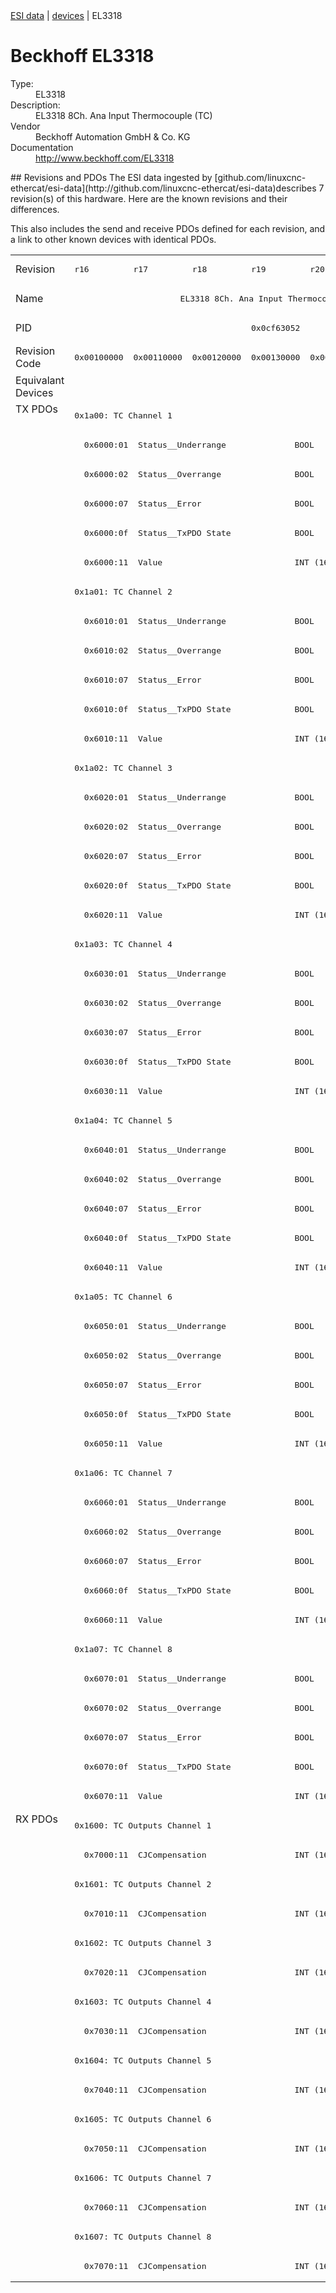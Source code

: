 <div class="nav"><a href="/esi-data">ESI data</a> | <a href="/esi-data/devices">devices</a> | EL3318</div>

#  Beckhoff EL3318

<dl>
  <dt>Type:</dt><dd>EL3318</dd>
  <dt>Description:</dt><dd>EL3318 8Ch. Ana Input Thermocouple (TC)</dd>
  <dt>Vendor</dt><dd>Beckhoff Automation GmbH & Co. KG</dd>
  <dt>Documentation</dt><dd><a href="http://www.beckhoff.com/EL3318">http://www.beckhoff.com/EL3318</a></dd>
</dl>
## Revisions and PDOs
The ESI data ingested by [github.com/linuxcnc-ethercat/esi-data](http://github.com/linuxcnc-ethercat/esi-data)describes 7 revision(s) of this hardware.  Here are the known revisions and their differences.

This also includes the send and receive PDOs defined for each revision, and a link to other known devices with identical PDOs.

<table>
<tr >
<td class="first">Revision</td>
<td ><pre>r16</pre></td>
<td ><pre>r17</pre></td>
<td ><pre>r18</pre></td>
<td ><pre>r19</pre></td>
<td ><pre>r20</pre></td>
<td ><pre>r21</pre></td>
<td ><pre>r22</pre></td>
</tr>
<tr >
<td class="first">Name</td>
<td  colspan=7 align="center"><pre>EL3318 8Ch. Ana Input Thermocouple (TC)</pre></td>
</tr>
<tr >
<td class="first">PID</td>
<td  colspan=7 align="center"><pre>0x0cf63052</pre></td>
</tr>
<tr >
<td class="first">Revision Code</td>
<td ><pre>0x00100000</pre></td>
<td ><pre>0x00110000</pre></td>
<td ><pre>0x00120000</pre></td>
<td ><pre>0x00130000</pre></td>
<td ><pre>0x00140000</pre></td>
<td ><pre>0x00150000</pre></td>
<td ><pre>0x00160000</pre></td>
</tr>
<tr >
<td class="first">Equivalant Devices</td>
<td  colspan=7 align="center"></td>
</tr>
<tr class="txpdo pdosection">
<td class="first" rowspan=48 valign=top>TX PDOs</td>
<td colspan=7 align="left"><pre>0x1a00: TC Channel 1</pre></td>
<td></td>
</tr>
<tr class="txpdo">
<td  colspan=7 align="left"><pre>  0x6000:01  Status__Underrange              BOOL</pre></td>
</tr>
<tr class="txpdo">
<td  colspan=7 align="left"><pre>  0x6000:02  Status__Overrange               BOOL</pre></td>
</tr>
<tr class="txpdo">
<td  colspan=7 align="left"><pre>  0x6000:07  Status__Error                   BOOL</pre></td>
</tr>
<tr class="txpdo">
<td  colspan=7 align="left"><pre>  0x6000:0f  Status__TxPDO State             BOOL</pre></td>
</tr>
<tr class="txpdo">
<td  colspan=7 align="left"><pre>  0x6000:11  Value                           INT (16 bits)</pre></td>
</tr>
<tr class="txpdo pdosection">
<td  colspan=7 align="left"><pre>0x1a01: TC Channel 2</pre></td>
</tr>
<tr class="txpdo">
<td  colspan=7 align="left"><pre>  0x6010:01  Status__Underrange              BOOL</pre></td>
</tr>
<tr class="txpdo">
<td  colspan=7 align="left"><pre>  0x6010:02  Status__Overrange               BOOL</pre></td>
</tr>
<tr class="txpdo">
<td  colspan=7 align="left"><pre>  0x6010:07  Status__Error                   BOOL</pre></td>
</tr>
<tr class="txpdo">
<td  colspan=7 align="left"><pre>  0x6010:0f  Status__TxPDO State             BOOL</pre></td>
</tr>
<tr class="txpdo">
<td  colspan=7 align="left"><pre>  0x6010:11  Value                           INT (16 bits)</pre></td>
</tr>
<tr class="txpdo pdosection">
<td  colspan=7 align="left"><pre>0x1a02: TC Channel 3</pre></td>
</tr>
<tr class="txpdo">
<td  colspan=7 align="left"><pre>  0x6020:01  Status__Underrange              BOOL</pre></td>
</tr>
<tr class="txpdo">
<td  colspan=7 align="left"><pre>  0x6020:02  Status__Overrange               BOOL</pre></td>
</tr>
<tr class="txpdo">
<td  colspan=7 align="left"><pre>  0x6020:07  Status__Error                   BOOL</pre></td>
</tr>
<tr class="txpdo">
<td  colspan=7 align="left"><pre>  0x6020:0f  Status__TxPDO State             BOOL</pre></td>
</tr>
<tr class="txpdo">
<td  colspan=7 align="left"><pre>  0x6020:11  Value                           INT (16 bits)</pre></td>
</tr>
<tr class="txpdo pdosection">
<td  colspan=7 align="left"><pre>0x1a03: TC Channel 4</pre></td>
</tr>
<tr class="txpdo">
<td  colspan=7 align="left"><pre>  0x6030:01  Status__Underrange              BOOL</pre></td>
</tr>
<tr class="txpdo">
<td  colspan=7 align="left"><pre>  0x6030:02  Status__Overrange               BOOL</pre></td>
</tr>
<tr class="txpdo">
<td  colspan=7 align="left"><pre>  0x6030:07  Status__Error                   BOOL</pre></td>
</tr>
<tr class="txpdo">
<td  colspan=7 align="left"><pre>  0x6030:0f  Status__TxPDO State             BOOL</pre></td>
</tr>
<tr class="txpdo">
<td  colspan=7 align="left"><pre>  0x6030:11  Value                           INT (16 bits)</pre></td>
</tr>
<tr class="txpdo pdosection">
<td  colspan=7 align="left"><pre>0x1a04: TC Channel 5</pre></td>
</tr>
<tr class="txpdo">
<td  colspan=7 align="left"><pre>  0x6040:01  Status__Underrange              BOOL</pre></td>
</tr>
<tr class="txpdo">
<td  colspan=7 align="left"><pre>  0x6040:02  Status__Overrange               BOOL</pre></td>
</tr>
<tr class="txpdo">
<td  colspan=7 align="left"><pre>  0x6040:07  Status__Error                   BOOL</pre></td>
</tr>
<tr class="txpdo">
<td  colspan=7 align="left"><pre>  0x6040:0f  Status__TxPDO State             BOOL</pre></td>
</tr>
<tr class="txpdo">
<td  colspan=7 align="left"><pre>  0x6040:11  Value                           INT (16 bits)</pre></td>
</tr>
<tr class="txpdo pdosection">
<td  colspan=7 align="left"><pre>0x1a05: TC Channel 6</pre></td>
</tr>
<tr class="txpdo">
<td  colspan=7 align="left"><pre>  0x6050:01  Status__Underrange              BOOL</pre></td>
</tr>
<tr class="txpdo">
<td  colspan=7 align="left"><pre>  0x6050:02  Status__Overrange               BOOL</pre></td>
</tr>
<tr class="txpdo">
<td  colspan=7 align="left"><pre>  0x6050:07  Status__Error                   BOOL</pre></td>
</tr>
<tr class="txpdo">
<td  colspan=7 align="left"><pre>  0x6050:0f  Status__TxPDO State             BOOL</pre></td>
</tr>
<tr class="txpdo">
<td  colspan=7 align="left"><pre>  0x6050:11  Value                           INT (16 bits)</pre></td>
</tr>
<tr class="txpdo pdosection">
<td  colspan=7 align="left"><pre>0x1a06: TC Channel 7</pre></td>
</tr>
<tr class="txpdo">
<td  colspan=7 align="left"><pre>  0x6060:01  Status__Underrange              BOOL</pre></td>
</tr>
<tr class="txpdo">
<td  colspan=7 align="left"><pre>  0x6060:02  Status__Overrange               BOOL</pre></td>
</tr>
<tr class="txpdo">
<td  colspan=7 align="left"><pre>  0x6060:07  Status__Error                   BOOL</pre></td>
</tr>
<tr class="txpdo">
<td  colspan=7 align="left"><pre>  0x6060:0f  Status__TxPDO State             BOOL</pre></td>
</tr>
<tr class="txpdo">
<td  colspan=7 align="left"><pre>  0x6060:11  Value                           INT (16 bits)</pre></td>
</tr>
<tr class="txpdo pdosection">
<td  colspan=7 align="left"><pre>0x1a07: TC Channel 8</pre></td>
</tr>
<tr class="txpdo">
<td  colspan=7 align="left"><pre>  0x6070:01  Status__Underrange              BOOL</pre></td>
</tr>
<tr class="txpdo">
<td  colspan=7 align="left"><pre>  0x6070:02  Status__Overrange               BOOL</pre></td>
</tr>
<tr class="txpdo">
<td  colspan=7 align="left"><pre>  0x6070:07  Status__Error                   BOOL</pre></td>
</tr>
<tr class="txpdo">
<td  colspan=7 align="left"><pre>  0x6070:0f  Status__TxPDO State             BOOL</pre></td>
</tr>
<tr class="txpdo">
<td  colspan=7 align="left"><pre>  0x6070:11  Value                           INT (16 bits)</pre></td>
</tr>
<tr class="rxpdo pdosection">
<td class="first" rowspan=16 valign=top>RX PDOs</td>
<td colspan=7 align="left"><pre>0x1600: TC Outputs Channel 1</pre></td>
<td></td>
</tr>
<tr class="rxpdo">
<td  colspan=7 align="left"><pre>  0x7000:11  CJCompensation                  INT (16 bits)</pre></td>
</tr>
<tr class="rxpdo pdosection">
<td  colspan=7 align="left"><pre>0x1601: TC Outputs Channel 2</pre></td>
</tr>
<tr class="rxpdo">
<td  colspan=7 align="left"><pre>  0x7010:11  CJCompensation                  INT (16 bits)</pre></td>
</tr>
<tr class="rxpdo pdosection">
<td  colspan=7 align="left"><pre>0x1602: TC Outputs Channel 3</pre></td>
</tr>
<tr class="rxpdo">
<td  colspan=7 align="left"><pre>  0x7020:11  CJCompensation                  INT (16 bits)</pre></td>
</tr>
<tr class="rxpdo pdosection">
<td  colspan=7 align="left"><pre>0x1603: TC Outputs Channel 4</pre></td>
</tr>
<tr class="rxpdo">
<td  colspan=7 align="left"><pre>  0x7030:11  CJCompensation                  INT (16 bits)</pre></td>
</tr>
<tr class="rxpdo pdosection">
<td  colspan=7 align="left"><pre>0x1604: TC Outputs Channel 5</pre></td>
</tr>
<tr class="rxpdo">
<td  colspan=7 align="left"><pre>  0x7040:11  CJCompensation                  INT (16 bits)</pre></td>
</tr>
<tr class="rxpdo pdosection">
<td  colspan=7 align="left"><pre>0x1605: TC Outputs Channel 6</pre></td>
</tr>
<tr class="rxpdo">
<td  colspan=7 align="left"><pre>  0x7050:11  CJCompensation                  INT (16 bits)</pre></td>
</tr>
<tr class="rxpdo pdosection">
<td  colspan=7 align="left"><pre>0x1606: TC Outputs Channel 7</pre></td>
</tr>
<tr class="rxpdo">
<td  colspan=7 align="left"><pre>  0x7060:11  CJCompensation                  INT (16 bits)</pre></td>
</tr>
<tr class="rxpdo pdosection">
<td  colspan=7 align="left"><pre>0x1607: TC Outputs Channel 8</pre></td>
</tr>
<tr class="rxpdo">
<td  colspan=7 align="left"><pre>  0x7070:11  CJCompensation                  INT (16 bits)</pre></td>
</tr>
</table>
